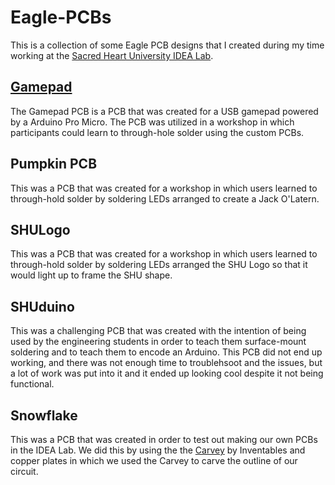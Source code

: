 # Eagle-PCBs
This is a collection of some Eagle PCB designs that I created during my time working at the [Sacred Heart University IDEA Lab](https://www.sacredheart.edu/academics/colleges--schools/school-of-computer-science--engineering/facilities/idea-lab/).

## <a href="https://github.com/lcaraballoj/Arduino-Gamepad" target="_blank">Gamepad</a>
The Gamepad PCB is a PCB that was created for a USB gamepad powered by a Arduino Pro Micro. The PCB was utilized in a workshop in which participants could learn to through-hole solder using the custom PCBs.

## Pumpkin PCB
This was a PCB that was created for a workshop in which users learned to through-hold solder by soldering LEDs arranged to create a Jack O'Latern. 

## SHULogo
This was a PCB that was created for a workshop in which users learned to through-hold solder by soldering LEDs arranged the SHU Logo so that it would light up to frame the SHU shape.

## SHUduino
This was a challenging PCB that was created with the intention of being used by the engineering students in order to teach them surface-mount soldering and to teach them to encode an Arduino. This PCB did not end up working, and there was not enough time to troublehsoot and the issues, but a lot of work was put into it and it ended up looking cool despite it not being functional. 

## Snowflake
This was a PCB that was created in order to test out making our own PCBs in the IDEA Lab. We did this by using the the [Carvey](https://site.inventables.com/press/materials/carvey) by Inventables and copper plates in which we used the Carvey to carve the outline of our circuit. 
